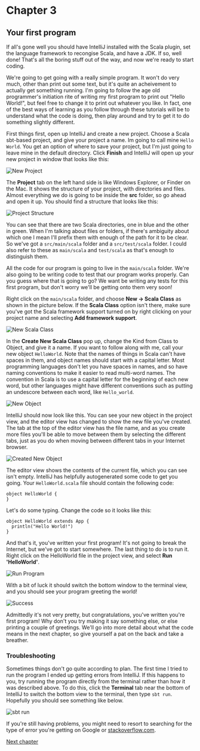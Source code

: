 # Chapter 3
## Your first program

If all's gone well you should have IntelliJ installed with the Scala plugin, set the language framework to recongise Scala, and have a JDK. If so, well done! That's all the boring stuff out of the way, and now we're ready to start coding.

We're going to get going with a really simple program. It won't do very much, other than print out some text, but it's quite an acheivement to actually get something running. I'm going to follow the age old programmer's initiation rite of writing my first program to print out "Hello World!", but feel free to change it to print out whatever you like. In fact, one of the best ways of learning as you follow through these tutorials will be to understand what the code is doing, then play around and try to get it to do something slightly different.

First things first, open up IntelliJ and create a new project. Choose a Scala sbt-based project, and give your project a name. Im going to call mine `Hello World`. You get an option of where to save your project, but I'm just going to leave mine in the default directory. Click **Finish** and IntelliJ will open up your new project in  window that looks like this:

![New Project](../pictures/NewProject.PNG)

The **Project** tab on the left hand side is like Windows Explorer, or Finder on the Mac. It shows the structure of your project, with directories and files. Almost everything we do is going to be inside the **src** folder, so go ahead and open it up. You should find a structure that looks like this:

![Project Structure](../pictures/ProjectStructure.PNG)

You can see that there are two Scala directories, one in blue and the other in green. When I'm talking about files or folders, if there's ambiguity about which one I mean I'll prefix them with enough of the path for it to be clear. So we've got a `src/main/scala` folder and a `src/test/scala` folder. I could also refer to these as `main/scala` and `test/scala` as that's enough to distinguish them.

All the code for our program is going to live in the `main/scala` folder. We're also going to be writing code to test that our program works properly. Can you guess where that is going to go? We want be writing any tests for this first program, but don't worry we'll be getting onto them very soon!

Right click on the `main/scala` folder, and choose **New -> Scala Class** as shown in the picture below. If the **Scala Class** option isn't there, make sure you've got the Scala framework support turned on by right clicking on your project name and selecting **Add framework support**.

![New Scala Class](../pictures/NewScalaClass.PNG)

In the **Create New Scala Class** pop up, change the Kind from Class to Object, and give it a name. If you want to follow along with me, call your new object `HelloWorld`. Note that the names of things in Scala can't have spaces in them, and object names should start with a capital letter. Most programming languages don't let you have spaces in names, and so have naming conventions to make it easier to read multi-word names. The convention in Scala is to use a capital letter for the beginning of each new word, but other languages might have different conventions such as putting an undescore between each word, like `Hello_world`.

![New Object](../pictures/NewObject.PNG)

IntelliJ should now look like this. You can see your new object in the project view, and the editor view has changed to show the new file you've created. The tab at the top of the editor view has the file name, and as you create more files you'll be able to move between them by selecting the different tabs, just as you do when moving between different tabs in your Internet browser.

![Created New Object](../pictures/CreatedNewObject.PNG)

The editor view shows the contents of the current file, which you can see isn't empty. IntelliJ has helpfully autogenerated some code to get you going. Your `HelloWorld.scala` file should contain the following code:

```
object HelloWorld {
}
```

Let's do some typing. Change the code so it looks like this:

```
object HelloWorld extends App {
  println("Hello World!")
}
```

And that's it, you've written your first program! It's not going to break the Internet, but we've got to start somewhere. The last thing to do is to run it. Right click on the HelloWorld file in the project view, and select **Run 'HelloWorld'**.

![Run Program](../pictures/RunProgram.PNG)

With a bit of luck it should switch the bottom window to the terminal view, and you should see your program greeting the world!

![Success](../pictures/Success.PNG)

Admittedly it's not very pretty, but congratulations, you've written you're first program! Why don't you try making it say something else, or else printing a couple of greetings. We'll go into more detail about what the code means in the next chapter, so give yourself a pat on the back and take a breather.

### Troubleshooting

Sometimes things don't go quite according to plan. The first time I tried to run the program I ended up getting errors from IntelliJ. If this happens to you, try running the program directly from the terminal rather than how it was described above. To do this, click the **Terminal** tab near the bottom of IntelliJ to switch the bottom view to the terminal, then type `sbt run`. Hopefully you should see something like below.

![sbt run](../pictures/SbtRun.PNG)

If you're still having problems, you might need to resort to searching for the type of error you're getting on Google or [stackoverflow.com](https://stackoverflow.com). 

[Next chapter](Section04.md)
